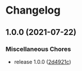 # Changelog

## 1.0.0 (2021-07-22)


### Miscellaneous Chores

* release 1.0.0 ([2d4921c](https://www.github.com/soerenschneider/daily/commit/2d4921c2319af373e6983604f7328055ecc61145))
